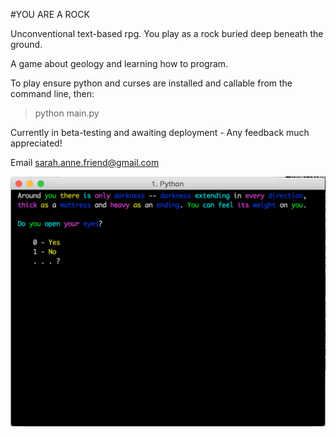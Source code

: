 #YOU ARE A ROCK

Unconventional text-based rpg. You play as a rock buried deep beneath the ground.

A game about geology and learning how to program.

To play ensure python and curses are installed and callable from the command line, then:

>python main.py

Currently in beta-testing and awaiting deployment - Any feedback much appreciated!

Email sarah.anne.friend@gmail.com

![Alt text](/screenshots/Screen%20Shot%202016-05-13%20at%209.07.13%20PM.png?raw=true "Opening Sequence")
